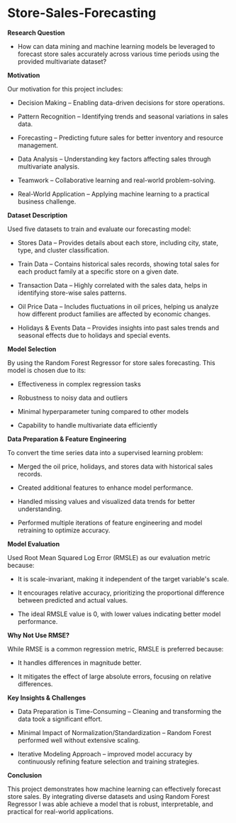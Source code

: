 # Store-Sales-Forecasting

**Research Question**

 - How can data mining and machine learning models be leveraged to forecast store sales accurately across various time periods using the provided multivariate dataset?

**Motivation**

Our motivation for this project includes:

- Decision Making – Enabling data-driven decisions for store operations.

- Pattern Recognition – Identifying trends and seasonal variations in sales data.

- Forecasting – Predicting future sales for better inventory and resource management.

- Data Analysis – Understanding key factors affecting sales through multivariate analysis.

- Teamwork – Collaborative learning and real-world problem-solving.

- Real-World Application – Applying machine learning to a practical business challenge.

**Dataset Description**

Used five datasets to train and evaluate our forecasting model:

- Stores Data – Provides details about each store, including city, state, type, and cluster classification.

- Train Data – Contains historical sales records, showing total sales for each product family at a specific store on a given date.

- Transaction Data – Highly correlated with the sales data, helps in identifying store-wise sales patterns.

- Oil Price Data – Includes fluctuations in oil prices, helping us analyze how different product families are affected by economic changes.

- Holidays & Events Data – Provides insights into past sales trends and seasonal effects due to holidays and special events.

**Model Selection**

By using the Random Forest Regressor for store sales forecasting. This model is chosen due to its:

- Effectiveness in complex regression tasks

- Robustness to noisy data and outliers

- Minimal hyperparameter tuning compared to other models

- Capability to handle multivariate data efficiently

**Data Preparation & Feature Engineering**

To convert the time series data into a supervised learning problem:

- Merged the oil price, holidays, and stores data with historical sales records.

- Created additional features to enhance model performance.

- Handled missing values and visualized data trends for better understanding.

- Performed multiple iterations of feature engineering and model retraining to optimize accuracy.

**Model Evaluation**

Used Root Mean Squared Log Error (RMSLE) as our evaluation metric because:

- It is scale-invariant, making it independent of the target variable's scale.

- It encourages relative accuracy, prioritizing the proportional difference between predicted and actual values.

- The ideal RMSLE value is 0, with lower values indicating better model performance.

**Why Not Use RMSE?**

While RMSE is a common regression metric, RMSLE is preferred because:

- It handles differences in magnitude better.

- It mitigates the effect of large absolute errors, focusing on relative differences.

**Key Insights & Challenges**

- Data Preparation is Time-Consuming – Cleaning and transforming the data took a significant effort.

- Minimal Impact of Normalization/Standardization – Random Forest performed well without extensive scaling.

- Iterative Modeling Approach – improved model accuracy by continuously refining feature selection and training strategies.

**Conclusion**

This project demonstrates how machine learning can effectively forecast store sales. By integrating diverse datasets and using Random Forest Regressor I was able achieve a model that is robust, interpretable, and practical for real-world applications.
